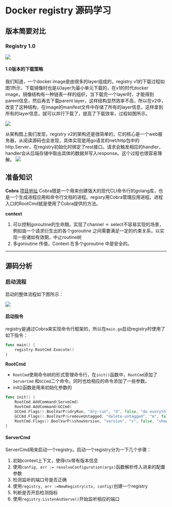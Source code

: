 # Docker registry 源码学习

## 版本简要对比

### Registry 1.0

![](http://dockone.io/uploads/article/20161121/a540dbd963b4a7a108d98298b9af8cdd.png)

#### 1.0版本的下载策略

我们知道，一个docker image是由很多的layer组成的，registry v1的下载过程如图1所示，下载镜像时也是以layer为最小单元下载的，在v1的时代docker image，镜像结构有一种链表一样的组织，当下载完一个layer时，才能得到parent信息，然后再去下载parent layer，这样结构显然效率不高，所以在v2中，改变了这种结构，在image的manifest文件中存储了所有的layer信息，这样拿到所有的layer信息，就可以并行下载了，提高了下载效率，过程如图所示。

![](http://dockone.io/uploads/article/20161121/ead09b3e78dd63965d8f67f562cb6b7a.png)


从架构图上我们发现，registry v2的架构还是很简单的，它的核心是一个web服务器，从阅读源码也会发现，具体实现是用go语言的net/http包中的http.Server，在registry初始化时绑定了rest接口。请求会触发相应的handler，handler会从后端存储中取出具体的数据并写入response。这个过程也很容易理解。
![](http://dockone.io/uploads/article/20161121/d8d6f92c31a68c48cfc423e75021c2cd.jpg)

## 准备知识

**Cobra** [项目地址](https://github.com/spf13/cobra#example)
Cobra既是一个用来创建强大的现代CLI命令行的golang库，也是一个生成进程应用和命令行文档的进程。regisry用Cobra管理应用进程。进程入口的RootCmd就是使用了Cobra提供的方法。

**context**

1. 可以控制goroutine的生命期。实现了channel ＋ select不容易实现的场景，例如由一个请求衍生出的各个goroutine 之间需要满足一定的约束关系，以实现一些诸如有效期，中止routine树
2. 多goroutine 传值，Context 在多个goroutine 中是安全的。

---- 

## 源码分析

### 启动流程

启动的整体流程如下图所示：

![](https://rmt-files.saowen.com/rmt_tk/img1/Ub6Zbe7.png)

#### 启动指令

registry是通过Cobra来实现命令行框架的，所以在`main.go`启动registry时使用了如下指令：

```go
func main() {
	registry.RootCmd.Execute()
}
```

**RootCmd**

- `RootCmd`使用命令树的形式管理命令行，在`init()`函数中，`RootCmd`添加了`ServerCmd` 和`GCCmd`二个命令。同时也给相应的命令添加了一些参数。
- init()函数是用来初始化参数的

```go
func init() {
	RootCmd.AddCommand(ServeCmd)
	RootCmd.AddCommand(GCCmd)
	GCCmd.Flags().BoolVarP(&dryRun, "dry-run", "d", false, "do everything except remove the blobs")
	GCCmd.Flags().BoolVarP(&removeUntagged, "delete-untagged", "m", false, "delete manifests that are not currently referenced via tag")
	RootCmd.Flags().BoolVarP(&showVersion, "version", "v", false, "show the version and exit")
}

```
#### ServerCmd

ServerCmd用来启动一个registry。启动一个registry分为一下几个步骤：

1. 初始context上下文，使得ctx带有版本信息
2. 使用`config, err := resolveConfiguration(args)`函数解析传入进来的配置参数
3. 检测监听的端口号是否正确
4. 使用`registry, err :=NewRegistry(ctx, config)`创建一个registry
5. 判断是否开启检测指标
6. 使用`registry.ListenAndServe()`开始监听相应的端口

